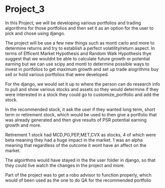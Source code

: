 # Project_3
In this Project, we will be developing various portfolios and trading algorithms for those portfolios and then set it as an option for the user to pick and chose using django.


The project will be use a few new things such as monti carlo and more to determine returns and try to establish a perfect volatility/return aspect. In terms of Efficent Market Hypothesis and Random Walk Hypothesis thye suggest that we wouldnt be able to calculate future growth or potential earning but we can use scipy and monti to determine possible ways to invest in portfolios to get maximum growth and set up trade alogrithms buy sell or hold various portfolios that were developed. 


For the django, we would set it up to where the person can do research info to pull and show various stocks and assets so they would determine if they were interested in a stock they could go to customize_portfolio and add the stock.

In the recommended stock, it ask the user if they wanted long term, short term or retirement stock, which would be used to then give a portfolio that was already generated and then give results of PSR potential earning growth and more.

Retirement 1 stock had MCD,PG,PEP,MET,CVX as stocks, 4 of which were beta meaning they had a huge impact in the market. 1 was an alpha meaning that regardless of the outcome it wont have an affect on the market.

The algoirthms would have stayed in the the user folder in django, so that they could live watch the changes in the project and more.

Part of the project was to get a robo advisor to function properly, which would of been used as the one to do QA for the recommended portfolio
